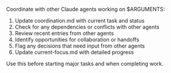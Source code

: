 Coordinate with other Claude agents working on $ARGUMENTS:

1. Update coordination.md with current task and status
2. Check for any dependencies or conflicts with other agents
3. Review recent entries from other agents
4. Identify opportunities for collaboration or handoffs
5. Flag any decisions that need input from other agents
6. Update current-focus.md with detailed progress

Use this before starting major tasks and when completing work.
